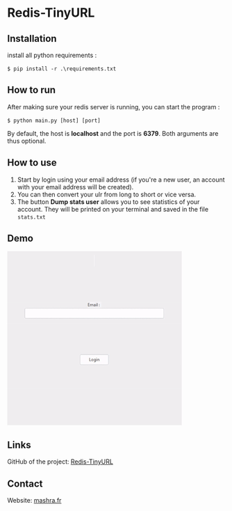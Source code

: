 # Redis-TinyURL

## Installation

install all python requirements :

```
$ pip install -r .\requirements.txt
```

## How to run

After making sure your redis server is running, you can start the program :

```
$ python main.py [host] [port]
```

By default, the host is <b>localhost</b> and the port is <b>6379</b>. Both arguments are thus optional.

## How to use

1. Start by login using your email address (if you're a new user, an account with your email address will be created).
2. You can then convert your ulr from long to short or vice versa.
3. The button <b>Dump stats user</b> allows you to see statistics of your account. They will be printed on your terminal and saved in the file `stats.txt`

## Demo

<img src="demo.gif" alt="assets/Demo gif" height=400>

## Links

GitHub of the project: <a href="https://github.com/MarwanMashra/Redis-TinyURL">Redis-TinyURL</a>

## Contact

Website: <a href="https://mashra.fr">mashra.fr</a>
